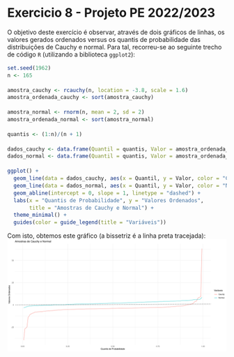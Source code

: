 # Exercicio 8 - Projeto PE 2022/2023

O objetivo deste exercício é observar, através de dois gráficos de linhas, os valores gerados ordenados versus os quantis de probabilidade das distribuições de Cauchy e normal. Para tal, recorreu-se ao seguinte trecho de código `R` (utilizando a biblioteca ```ggplot2```):

```r
set.seed(1962)
n <- 165

amostra_cauchy <- rcauchy(n, location = -3.8, scale = 1.6)
amostra_ordenada_cauchy <- sort(amostra_cauchy)

amostra_normal <- rnorm(n, mean = 2, sd = 2)
amostra_ordenada_normal <- sort(amostra_normal)

quantis <- (1:n)/(n + 1)

dados_cauchy <- data.frame(Quantil = quantis, Valor = amostra_ordenada_cauchy)
dados_normal <- data.frame(Quantil = quantis, Valor = amostra_ordenada_normal)

ggplot() +
  geom_line(data = dados_cauchy, aes(x = Quantil, y = Valor, color = "Cauchy"), linetype = "solid") +
  geom_line(data = dados_normal, aes(x = Quantil, y = Valor, color = "Normal"), linetype = "solid") +
  geom_abline(intercept = 0, slope = 1, linetype = "dashed") +
  labs(x = "Quantis de Probabilidade", y = "Valores Ordenados", 
       title = "Amostras de Cauchy e Normal") +
  theme_minimal() +
  guides(color = guide_legend(title = "Variáveis"))
```
Com isto, obtemos este gráfico (a bissetriz é a linha preta tracejada): <img src="./exercicio8.png" alt="Gráfico Resultante" width="540" style="display: block; margin-left: auto; margin-right: auto;">


